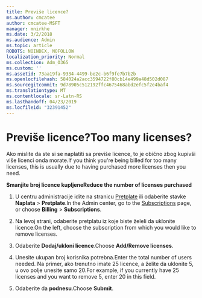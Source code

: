 ```yaml
---
title: Previše licence?
ms.author: cmcatee
author: cmcatee-MSFT
manager: mnirkhe
ms.date: 3/2/2018
ms.audience: Admin
ms.topic: article
ROBOTS: NOINDEX, NOFOLLOW
localization_priority: Normal
ms.collection: Adm_O365
ms.custom: ''
ms.assetid: 73aa19fa-9334-4499-be2c-b6f9fe7b7b2b
ms.openlocfilehash: 584024a2acc3594722f80cb14e499a48d502d087
ms.sourcegitcommit: 9d78905c512192ffc4675468abd2efc5f2e4baf4
ms.translationtype: MT
ms.contentlocale: sr-Latn-RS
ms.lasthandoff: 04/23/2019
ms.locfileid: "32391452"
---
```

# <a name="too-many-licenses"></a><span data-ttu-id="f0161-102">Previše licence?</span><span class="sxs-lookup"><span data-stu-id="f0161-102">Too many licenses?</span></span>

<span data-ttu-id="f0161-103">Ako mislite da ste si se naplatiti sa previše licence, to je obično zbog kupivši više licenci onda morate.</span><span class="sxs-lookup"><span data-stu-id="f0161-103">If you think you're being billed for too many licenses, this is usually due to having purchased more licenses then you need.</span></span>
  
 <span data-ttu-id="f0161-104">**Smanjite broj licence kupljene**</span><span class="sxs-lookup"><span data-stu-id="f0161-104">**Reduce the number of licenses purchased**</span></span>
  
1. <span data-ttu-id="f0161-105">U centru administracije idite na stranicu [Pretplate](https://go.microsoft.com/fwlink/p/?linkid=842054) ili odaberite stavke **Naplata** \> **Pretplate**.</span><span class="sxs-lookup"><span data-stu-id="f0161-105">In the Admin center, go to the [Subscriptions](https://go.microsoft.com/fwlink/p/?linkid=842054) page, or choose **Billing** \> **Subscriptions**.</span></span>
    
2. <span data-ttu-id="f0161-106">Na levoj strani, odaberite pretplatu iz koje biste želeli da uklonite licence.</span><span class="sxs-lookup"><span data-stu-id="f0161-106">On the left, choose the subscription from which you would like to remove licenses.</span></span>
    
3. <span data-ttu-id="f0161-107">Odaberite **Dodaj/ukloni licence**.</span><span class="sxs-lookup"><span data-stu-id="f0161-107">Choose **Add/Remove licenses**.</span></span>
    
4. <span data-ttu-id="f0161-108">Unesite ukupan broj korisnika potrebna.</span><span class="sxs-lookup"><span data-stu-id="f0161-108">Enter the total number of users needed.</span></span> <span data-ttu-id="f0161-109">Na primer, ako trenutno imate 25 licence, a želite da uklonite 5, u ovo polje unesite samo 20.</span><span class="sxs-lookup"><span data-stu-id="f0161-109">For example, if you currently have 25 licenses and you want to remove 5, enter 20 in this field.</span></span>
    
5. <span data-ttu-id="f0161-110">Odaberite da **podnesu**.</span><span class="sxs-lookup"><span data-stu-id="f0161-110">Choose **Submit**.</span></span>
    

